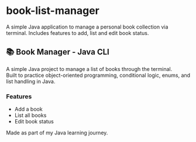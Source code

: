 # book-list-manager
A simple Java application to manage a personal book collection via terminal. Includes features to add, list and edit book status.


## 📚 Book Manager - Java CLI

A simple Java project to manage a list of books through the terminal.  
Built to practice object-oriented programming, conditional logic, enums, and list handling in Java.

### Features
- Add a book
- List all books
- Edit book status

 Made as part of my Java learning journey.

